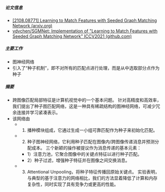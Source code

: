 ##### 论文信息
- [[2108.08771] Learning to Match Features with Seeded Graph Matching Network (arxiv.org)](https://arxiv.org/abs/2108.08771)
- [vdvchen/SGMNet: Implementation of "Learning to Match Features with Seeded Graph Matching Network" ICCV2021 (github.com)](https://github.com/vdvchen/SGMNet?utm_source=catalyzex.com)
##### 主要工作

- 图神经网络
- 引入了“种子机制”，即不对所有的匹配点进行处理，而是从中选取部分点作为种子

##### 摘要
- 跨图像匹配局部特征是计算机视觉中的一个基本问题。 针对高精度和高效率，我们提出了种子图匹配网络，这是一种具有稀疏结构的图神经网络，可减少冗余连接并学习紧凑表示。
-  该网络由 
	- 1) 播种模块组成，它通过生成一小组可靠匹配作为种子来初始化匹配。 
	- 2) 种子图神经网络，它利用种子匹配在图像内/跨图像传递消息并预测分配成本。 三个新颖的操作被提议作为消息传递的基本元素：
		- 1）注意力池，它聚合图像中的关键点特征以进行种子匹配。
		-  2）种子过滤，增强种子特征并在图像之间交换消息。 
	- 3) Attentional Unpooling，将种子特征传播回原始关键点。 实验表明，与典型的基于注意力的网络相比，我们的方法显着降低了计算和内存复杂性，同时实现了具有竞争力或更高的性能。